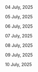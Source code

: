 04 July, 2025

05 July, 2025

06 July, 2025

07 July, 2025

08 July, 2025

09 July, 2025

10 July, 2025